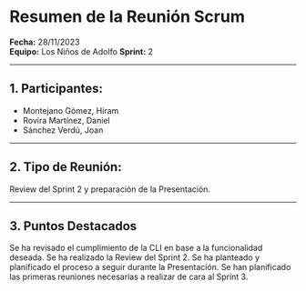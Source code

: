 # Resumen de la Reunión Scrum
**Fecha:**      28/11/2023  
**Equipo:**     Los Niños de Adolfo 
**Sprint:**     2  

---

## 1. Participantes:
- Montejano Gómez, Hiram
- Rovira Martínez, Daniel
- Sánchez Verdú, Joan

---

## 2. Tipo de Reunión:

Review del Sprint 2 y preparación de la Presentación.

---

## 3. Puntos Destacados

Se ha revisado el cumplimiento de la CLI en base a la funcionalidad deseada.
Se ha realizado la Review del Sprint 2.
Se ha planteado y planificado el proceso a seguir durante la Presentación.
Se han planificado las primeras reuniones necesarias a realizar de cara al Sprint 3.
